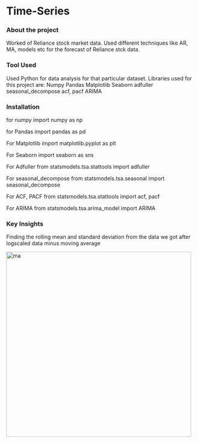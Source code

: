 # Time-Series

### About the project
Worked of Reliance stock market data.
Used different techniques like AR, MA, models etc for the forecast of Reliance stck data.

### Tool Used
Used Python for data analysis for that particular dataset. Libraries used for this project are:
Numpy
Pandas
Matplotlib
Seaborn
adfuller
seasonal_decompose
acf, pacf
ARIMA


### Installation
for numpy
import numpy as np  

for Pandas
import pandas as pd

For Matplotlib
import matplotlib.pyplot as plt

For Seaborn
import seaborn as sns

For Adfuller
from statsmodels.tsa.stattools import adfuller

For seasonal_decompose
from statsmodels.tsa.seasonal import seasonal_decompose

For ACF, PACF
from statsmodels.tsa.stattools import acf, pacf

For ARIMA
from statsmodels.tsa.arima_model import ARIMA

### Key Insights
Finding the rolling mean and standard deviation from the data we got after logscaled data minus moving average

<img width="491" alt="ma" src="https://user-images.githubusercontent.com/69238621/140741199-7821a183-ed48-4155-9b2c-84a8a0992817.PNG">
